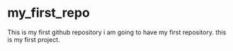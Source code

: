 # my_first_repo
This is my first github repository
i am going to have my first repository.
this is my first project.
